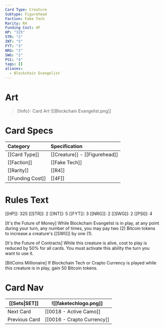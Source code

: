 ```yaml
---
Card Type: Creature
Subtype: Figurehead
Faction: Fake Tech
Rarity: R4
Funding Cost: 4F
HP: "325"
STR: "2"
INT: "5"
FYT: "3"
NRG: "2"
SWG: "2"
PSI: "4"
tags: []
aliases:
  - Blockchain Evangelist
---
```

# Art

> [!info]- Card Art
> ![[Blockchain Evangelist.png]]

# Card Specs

| Category | Specification| 
| :--- | :--- |
| [[Card Type]] | [[Creature]] - [[Figurehead]] |  
| [[Faction]] | [[Fake Tech]] |  
| [[Rarity]] | [[R4]] |  
| [[Funding Cost]] | [[4F]] |  

# Rules Text  

[[HP]]: 325 [[STR]]: 2 [[INT]]: 5 [[FYT]]: 3 [[NRG]]: 2 [[SWG]]: 2 [[PSI]]: 4  

[It's the Future of Money] While Blockchain Evangelist is in play, at any point during your turn, any number of times, you may pay two (2) Bitcoin tokens to increase a creature's [[SWG]] by one (1).  

[It's the Future of Contracts] While this creature is alive, cost to play is reduced by 50% for all cards. You must activate this ability the turn you want to use it.  

[BitCoins Millionaire] If Blockchain Tech or Crapto Currency is played while this creature is in play, gain 50 Bitcoin tokens.  

# Card Nav

| [[Sets\|SET]]           | ![[faketechlogo.png]]          |
| ------------- | ------------------------------ |
| Next Card     | [[0018 - Active Camo]] |
| Previous Card | [[0016 - Crapto Currency]]         |


